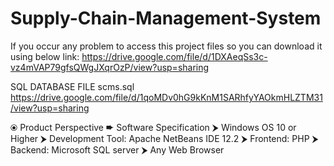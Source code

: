 # Supply-Chain-Management-System

If you occur any problem to access this project files so you can download it using below link:
https://drive.google.com/file/d/1DXAeqSs3c-vz4mVAP79gfsQWgJXqrOzP/view?usp=sharing

SQL DATABASE FILE scms.sql
https://drive.google.com/file/d/1qoMDv0hG9kKnM1SARhfyYAOkmHLZTM31/view?usp=sharing

⦿ Product Perspective
➨ Software Specification
⮞ Windows OS 10 or Higher
⮞ Development Tool: Apache NetBeans IDE 12.2
⮞ Frontend: PHP
⮞ Backend: Microsoft SQL server
⮞ Any Web Browser
